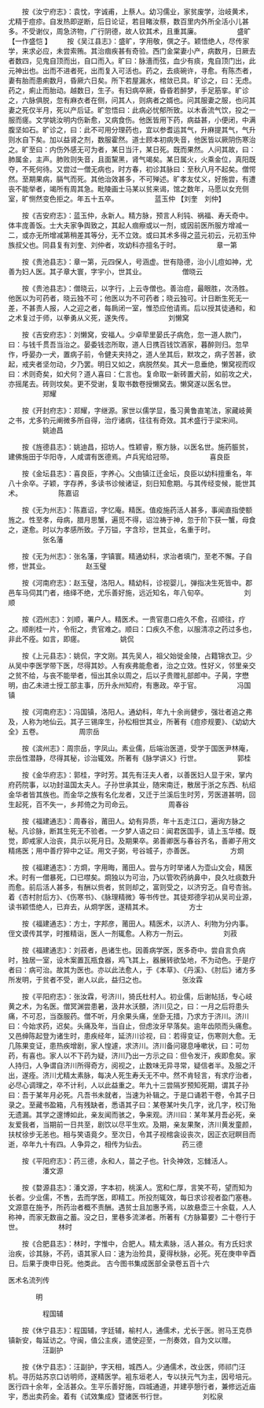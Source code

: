 <!-- { "loadSidebar": true } -->
　　按《汝宁府志》：袁忱，字诚甫，上蔡人。幼习儒业，家贫废学，治岐黄术，尤精于痘疹。自发热即逆断，后日论证，若目睹汝蔡，数百里内外所全活小儿甚多。不受谢仪，周急济物，广行阴德，故人钦其术，且重其廉。
　　　　　盛旷  【一作盛恺 】
　　按《吴江县志》：盛旷，字用敬，僎之子。颖悟绝人，尽传家学，来求必应，未尝索贿。其治痼疾甚有奇验。西门金棠妻小产，病数月，日厥去者数四，见鬼自顶而出，自口而入。旷曰：脉濇而弦，血少有痰，鬼自顶门出，此元神出也。出而不进者死，出而复入可活也。药之，去痰碗许，寻愈。有陈杰者，妻有胎而患痢数月，昏厥六日矣。所下若屋漏水，棺敛已具。旷诊之，曰：无虑。药之，痢止而胎动。越数日，生子。有妇病卒厥，昏昏若醉梦，手足筋挛。旷诊之，六脉俱脱，忽有麻衣者在侧，问其人，则病者之婿也。问其服妻之服，也问其妻之死仅半月，死以产后证。旷忽悟曰：此病必忧郁所致。以木香流气饮，投之一服而瘥。文学姚汝明内伤新愈，又病食伤。他医皆用下药，病益甚，小便闭，中满腹坚如石。旷诊之，曰：此不可用分理药也，宜以参耆运其气，升麻提其气，气升则水自下矣。加以益肾之剂，数服霍然。道士顾本初病失音，他医皆以厥阴伤寒治之。旷至曰：内伤外感无可为者，某日当汗，某日死。既而果然。人问其故，曰：肺属金，主声。肺败则失音，且面黧黑，肾气竭矣。某日属火，火乘金位，真阳既夺，不死何待。又尝过一僧无病也，时方春，初诊其脉曰：至秋八月不起矣。僧愕然。至期果病，膈气而死。其他治效甚多，不可殚述。旷孝友仗义，好施尝，有遭丧不能举者，竭所有周其急。毗陵画士马某以贫来谒，馆之数年，马愿以女充侧室，旷恻然变色拒之。年五十五卒。
　　　　　蓝玉仲 【刘奎　刘仲】

　　按《吉安府志》：蓝玉仲，永新人。精方脉，预言人利钝、祸福、寿夭奇中。体丰庞善饭。士大夫家争舆致之，其起人痼瘵或以一剂，或因前医所服方增减一二，或亦无所增减第稍差其等分，无不立效。或曰其术多得之蓝元初云，元初玉仲族叔父也。同县复有刘奎、刘仲者，攻幼科亦擅名于时。
　　　　　章一第

　　按《贵池县志》：章一第，元四保人，号涵虚。世有隐德，治小儿痘如神，尤善为妇人医。其子章大寰，字宇小，世其业。
　　　　　僧晓云

　　按《贵池县志》：僧晓云，以字行，上云寺僧也。善治痘，最眼胜，次汤胜。他医以为可药者，晓云独不可；他医以为不可药者；晓云独可。计日断生死无一差，不甚责人报，人之迎之者，每扄闭一室，惟恐应他请焉。后以授其徒通和，和之术复过于师，以拳勇从义死，遂失传。
　　　　　刘懒窝

　　按《吉安府志》：刘懒窝，安福人。少卓荦里晏氏子病危，忽一道人款门，曰：与钱千贯吾当治之。晏委钱恣所取，道人日携百钱饮酒家，暮醉则归。忽早作，呼晏办一犬，置病子前，令健夫夹持之，道人坐其后，默攻之，病子苦甚，欲起，戒夹者坚勿动，夕乃罢。明日又如之，病脱然矣。其犬一息垂绝，懒窝视而叹曰：术则奇矣，如犬何？道人喜曰：仁言也。复命取一新砖置犬前，如前攻之犬，亦摇尾去。砖则坟矣。更不受谢，复取书数卷授懒窝去。懒窝遂以医名世。
　　　　　郑耀

　　按《开封府志》：郑耀，字继源。家世以儒学显，蚤习黄鲁直笔法，家藏岐黄之书，尤多钓元阐微多所自得，治疗诸病，往往有奇效。其术盛行于梁宋间。
　　　　　姚迪昌

　　按《旌德县志》：姚迪昌，招坊人。性颖睿，察方脉，以医名世。施药脤贫，建佛施田于华阳寺，人咸谓有医德焉。卢兵宪给冠带。
　　　　　喜良臣

　　按《金坛县志》：喜良臣，字养心。父由镇江迁金坛，良臣以幼科擅重名，年八十余卒。子颖，字存养，多读书诊候诸证，刻日知愈期。与其传经变候，能世其术。
　　　　　陈嘉诏

　　按《无为州志》：陈嘉诏，字忆庵。精医。值疫施药活人甚多，事闻直指使额旌之。性至孝，母病，腊月思蟹，遍觅不得，诏泣祷于神，忽于阶下获一蟹，母食之，遂愈。时以为孝感所致。子万镒，字含珍，世其业，名重于时。
　　　　　张名藩

　　按《无为州志》：张名藩，字镇寰。精通幼科，求治者填门，至老不懈。子自修，世其业。
　　　　　赵玉璧

　　按《河南府志》：赵玉璧，洛阳人。精幼科，诊视婴儿，弹指决生死皆中。郡邑车马伺其门者，络绎不绝，尤乐善好施，远近知名，年八旬卒。
　　　　　刘顺

　　按《泗州志》：刘顺，署户人。精医术。一贵官患口疮久不愈，召顺往，疗之。顺削桂一片，令衔之，贵官难之。顺曰：口疾久不愈，以服清凉之药过多也，非此不痊。如言，即瘥。
　　　　　姚侃

　　按《上元县志》：姚侃，字文刚。其先吴人，祖父始徙金陵，占籍锦衣卫。少从吴中李医学带下医，尽得其妙。人有疾弗能愈者，治之立效。性好义，邻里亲交之贫不给，与丧不能举者，恒出其余以周之，后以子贵赠礼部郎中。子昺，字懋明，由乙未进士授工部主事，历升永州知府，有惠政。卒于官。
　　　　　冯国镇

　　按《河南府志》：冯国镇，洛阳人。通幼科，年九十余尚健步，强壮者追之弗及，人称为地仙云。其子三锡庠生，孙松相世其业，所著有《痘疹规要》、《幼幼大全》五卷。
　　　　　周宗岳

　　按《滨州志》：周宗岳，字凤山。素业儒，后端治医道，受学于国医尹林庵，宗岳性潜静，尽得其秘，诊治辄效。所著有《脉学讲义》行世。
　　　　　郭桂

　　按《金华府志》：郭桂，字时芳。其先有汪夫人者，以善医妇人显于宋，掌内府药院事，以功封温国太夫人。子孙世承其业，随宋南迁，散居于浙之东西、杭绍金华者皆其族也。而金华之族有名化龙者，又迁于兰溪后生时芳，芳医道甚明，回生起死，百不失一，乡邦倚之为司命云。
　　　　　周春谷

　　按《福建通志》：周春谷，莆田人。幼有异质，年十五走江口，遍询方脉之秘。凡诊脉，断其生死无不验者。一夕梦人语之曰：闻君医国手，请上玉华楼。既觉，即戒家人治丧，具示以死月日。及期果卒。弟善卿医与春谷齐名，善卿子用文精疡医；用中善疗猝中之证。用文子弼，号谷城子，亦善医。
　　　　　方烱

　　按《福建通志》：方烱，字用晦，莆田人。尝与方时举诸人为壶山文会，精医术。时有一僧暴死，口已噤矣。烱独以为可治，乃以管吹药纳鼻中，良久吐痰数升而愈。前后活人甚多，有酬以赀者，贫则却之，富则受之，以济穷乏。自号杏翁。着《杏村肘后方》、《伤寒书》、《脉理精微》等书传世。其徒郑德孚初从吴司业源，读书颖悟绝人，已弃去，从烱学医，遂精其术。
　　　　　方士

　　按《福建通志》：方士，字邦彦，莆田人。精医术，以济人、利物为分内事。侄文谟传其学，时推精诣，医人一剂辄愈。人称方一剂云。
　　　　　刘菽

　　按《福建通志》：刘菽者，邑诸生也。因善病学医，医多奇中。尝自言负病时，独居一室，设木案置瓦瓶食器，鸡飞其上，器展转欲坠地，不为动色。于是疗者曰：病可治。故其为医也。亦以此法愈人，于《本草》、《丹溪》、《肘后》诸方多所发明，于贫者不受，谢人以此，益归之也。
　　　　　张汝霖

　　按《平阳府志》：张汝霖，号济川，猗氏杜村人。初业儒，后谢帖括，专心岐黄之术，为名医。僧冥渊尝患暑，汲井水沃顖，济川见之，曰：一月之后将患头痛，不可忍，当亟服药。僧不听，月余果头痛，坐卧无措，乃求方于济川。济川曰：今始求药，迟矣。头痛及年，当自止，但虑汝牙早落矣。逾年齿陨而头痛愈。又邑绅陈起登为诸生时，患疾经年，延济川诊视，曰：若得变证，伤寒则大愈。无几陈果变证，患热疾增剧，家人惶遽，求济川。济川备问寝息唾嗽状，曰：可勿药，有喜也。家人以不下药为疑，济川乃出一方示之曰：但令发汗，疾即愈矣。家人持归，人争谓自济川所得奇方，阅视之，止数味无异寻常，疑信者半。及服之汗出，遂痊。济川尤精太素脉，每决人死生寿夭无不中。然不肯轻言，有求疗治者，必尽心调理之，卒不计利，人以此益重之。年九十三尝隔岁预知死期，谓其子孙曰：吾于某年月必死。凡吾书未就者，当速为补辑之。于是口诵若干卷，令其子日录之。至藏书盈箱，凡有残缺者，悉语其子曰：某卷某叶失几字，讹几字，校订殆无遗漏。其学之邃博如此，亲友闻而骇之，争来观。济川曰：某年某月吾必死，亲友爱我者，当期前一日共至，剧饮以尽平生欢。及期，亲友果聚，济川黄发童颜，扶杖徐步无恙也。相与笑语竟夕。至次日，令其子视棺衾设丧次，因正衣冠瞑目而逝，卒年九十有四。人争异之，相传为仙去。
　　　　　药三德

　　按《平阳府志》：药三德，永和人，苗之子也。针灸神效，忘雠活人。
　　　　　潘文源

　　按《婺源县志》：潘文源，字本初，桃溪人。宽和仁厚，言笑不苟，望而知为长者。少业儒，不售，去而学医，即精工。所投剂辄效，每日求诊视者盈门塞巷。文源意在施予，所药治者概不责酬。遇贫士且加惠予焉，以故悬壶三十余载，人人称神，而家无数亩之蓄。没之日，里巷多流涕者。所著有《方脉纂要》二十卷行于世。
　　　　　林时

　　按《合肥县志》：林时，字惟中，合肥人。精太素脉，活人甚众。有方氏妇求治疾，诊其脉，不药，语其家人曰：速为治殓具，夏得秋脉，必死。死在庚申辛酉日。后果于庚申日死。他类此。
古今图书集成医部全录卷五百十六

医术名流列传

　　　　明

　　　　　程国辅

　　按《休宁县志》：程国辅，字廷辅，榆村人，通儒术，尤长于医。驸马王克恭镇新安，每延访之。守闽，值公主疾，遣使迎至，一剂奏效，自为文以赠。
　　　　　汪副护

　　按《休宁县志》：汪副护，字天相，城西人。少通儒术，改业医，师祁门汪机。寻历姑苏京口访明师，遂精医学。袓东垣老人，专以扶元气为主，因号培元。医行四十余年，全活甚众。生平乐善好施，四城通道，并建亭憩行者，兼修远近庙宇，悉出卖药金。着有《试效集成》暨诸医书行世。
　　　　　刘松泉

